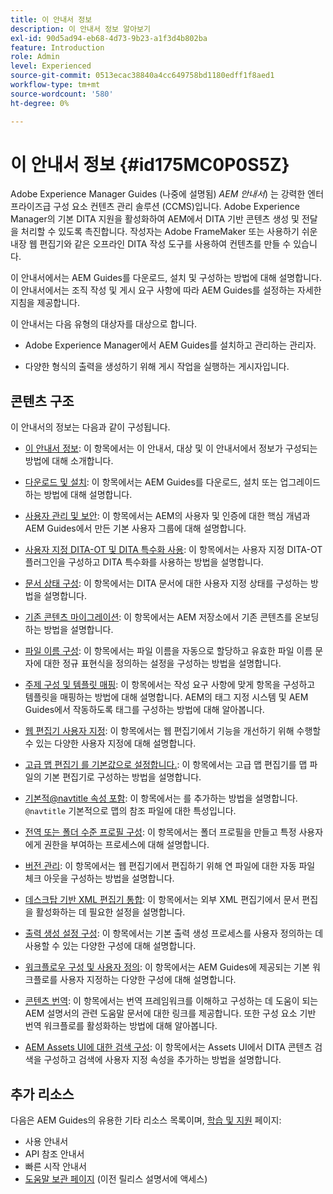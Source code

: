 ```yaml
---
title: 이 안내서 정보
description: 이 안내서 정보 알아보기
exl-id: 90d5ad94-eb68-4d73-9b23-a1f3d4b802ba
feature: Introduction
role: Admin
level: Experienced
source-git-commit: 0513ecac38840a4cc649758bd1180edff1f8aed1
workflow-type: tm+mt
source-wordcount: '580'
ht-degree: 0%

---
```


# 이 안내서 정보 {#id175MC0P0S5Z}

Adobe Experience Manager Guides \(나중에 설명됨) *AEM 안내서*\) 는 강력한 엔터프라이즈급 구성 요소 컨텐츠 관리 솔루션 \(CCMS\)입니다. Adobe Experience Manager의 기본 DITA 지원을 활성화하여 AEM에서 DITA 기반 콘텐츠 생성 및 전달을 처리할 수 있도록 촉진합니다. 작성자는 Adobe FrameMaker 또는 사용하기 쉬운 내장 웹 편집기와 같은 오프라인 DITA 작성 도구를 사용하여 컨텐츠를 만들 수 있습니다.

이 안내서에서는 AEM Guides를 다운로드, 설치 및 구성하는 방법에 대해 설명합니다. 이 안내서에서는 조직 작성 및 게시 요구 사항에 따라 AEM Guides를 설정하는 자세한 지침을 제공합니다.

이 안내서는 다음 유형의 대상자를 대상으로 합니다.

- Adobe Experience Manager에서 AEM Guides를 설치하고 관리하는 관리자.

- 다양한 형식의 출력을 생성하기 위해 게시 작업을 실행하는 게시자입니다.


## 콘텐츠 구조

이 안내서의 정보는 다음과 같이 구성됩니다.

- [이 안내서 정보](#id175MC0P0S5Z): 이 항목에서는 이 안내서, 대상 및 이 안내서에서 정보가 구성되는 방법에 대해 소개합니다.

- [다운로드 및 설치](download-install.md#): 이 항목에서는 AEM Guides를 다운로드, 설치 또는 업그레이드하는 방법에 대해 설명합니다.

- [사용자 관리 및 보안](user-admin-sec.md#): 이 항목에서는 AEM의 사용자 및 인증에 대한 핵심 개념과 AEM Guides에서 만든 기본 사용자 그룹에 대해 설명합니다.

- [사용자 지정 DITA-OT 및 DITA 특수화 사용](dita-ot-specialization.md#): 이 항목에서는 사용자 지정 DITA-OT 플러그인을 구성하고 DITA 특수화를 사용하는 방법을 설명합니다.

- [문서 상태 구성](customize-doc-state.md#): 이 항목에서는 DITA 문서에 대한 사용자 지정 상태를 구성하는 방법을 설명합니다.

- [기존 콘텐츠 마이그레이션](migrate-content.md#): 이 항목에서는 AEM 저장소에서 기존 콘텐츠를 온보딩하는 방법을 설명합니다.

- [파일 이름 구성](conf-file-names.md#): 이 항목에서는 파일 이름을 자동으로 할당하고 유효한 파일 이름 문자에 대한 정규 표현식을 정의하는 설정을 구성하는 방법을 설명합니다.

- [주제 구성 및 템플릿 매핑](conf-template-tags.md#): 이 항목에서는 작성 요구 사항에 맞게 항목을 구성하고 템플릿을 매핑하는 방법에 대해 설명합니다. AEM의 태그 지정 시스템 및 AEM Guides에서 작동하도록 태그를 구성하는 방법에 대해 알아봅니다.

- [웹 편집기 사용자 지정](conf-web-editor.md#): 이 항목에서는 웹 편집기에서 기능을 개선하기 위해 수행할 수 있는 다양한 사용자 지정에 대해 설명합니다.

- [고급 맵 편집기 를 기본값으로 설정합니다.](conf-map-editor.md#id194GHE0I0CW): 이 항목에서는 고급 맵 편집기를 맵 파일의 기본 편집기로 구성하는 방법을 설명합니다.

- [기본적@navtitle 속성 포함](auto-add-navtitle.md#): 이 항목에서는 를 추가하는 방법을 설명합니다. `@navtitle` 기본적으로 맵의 참조 파일에 대한 특성입니다.

- [전역 또는 폴더 수준 프로필 구성](conf-folder-level.md#): 이 항목에서는 폴더 프로필을 만들고 특정 사용자에게 권한을 부여하는 프로세스에 대해 설명합니다.

- [버전 관리](version-management.md#): 이 항목에서는 웹 편집기에서 편집하기 위해 연 파일에 대한 자동 파일 체크 아웃을 구성하는 방법을 설명합니다.

- [데스크탑 기반 XML 편집기 통합](integrate-desktop-editors.md#): 이 항목에서는 외부 XML 편집기에서 문서 편집을 활성화하는 데 필요한 설정을 설명합니다.

- [출력 생성 설정 구성](conf-output-generation.md#): 이 항목에서는 기본 출력 생성 프로세스를 사용자 정의하는 데 사용할 수 있는 다양한 구성에 대해 설명합니다.

- [워크플로우 구성 및 사용자 정의](customize-workflows.md#): 이 항목에서는 AEM Guides에 제공되는 기본 워크플로를 사용자 지정하는 다양한 구성에 대해 설명합니다.

- [콘텐츠 번역](translation.md#): 이 항목에서는 번역 프레임워크를 이해하고 구성하는 데 도움이 되는 AEM 설명서의 관련 도움말 문서에 대한 링크를 제공합니다. 또한 구성 요소 기반 번역 워크플로를 활성화하는 방법에 대해 알아봅니다.

- [AEM Assets UI에 대한 검색 구성](conf-dita-search.md#): 이 항목에서는 Assets UI에서 DITA 콘텐츠 검색을 구성하고 검색에 사용자 지정 속성을 추가하는 방법을 설명합니다.


## 추가 리소스

다음은 AEM Guides의 유용한 기타 리소스 목록이며, [학습 및 지원](https://helpx.adobe.com/support/xml-documentation-for-experience-manager.html) 페이지:

- 사용 안내서
- API 참조 안내서
- 빠른 시작 안내서
- [도움말 보관 페이지](https://helpx.adobe.com/xml-documentation-for-experience-manager/archive.html) \(이전 릴리스 설명서에 액세스\)
